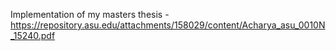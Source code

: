 Implementation of my masters thesis - https://repository.asu.edu/attachments/158029/content/Acharya_asu_0010N_15240.pdf
